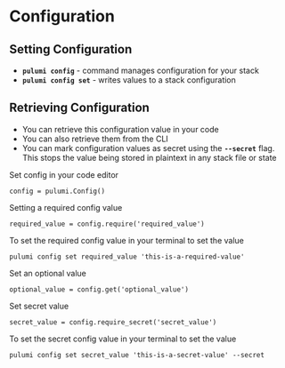# Configuration

## Setting Configuration
* **``pulumi config``** - command manages configuration for your stack
* **``pulumi config set``** - writes values to a stack configuration

## Retrieving Configuration
* You can retrieve this configuration value in your code
* You can also retrieve them from the CLI
* You can mark configuration values as secret using the **``--secret``** flag. This stops the value being stored in plaintext in any stack file or state


Set config in your code editor
```
config = pulumi.Config()
```

Setting a required config value
```
required_value = config.require('required_value')
```

To set the required config value in your terminal to set the value
```
pulumi config set required_value 'this-is-a-required-value'
```

Set an optional value
```
optional_value = config.get('optional_value')
```

Set secret value
```
secret_value = config.require_secret('secret_value')
```

To set the secret config value in your terminal to set the value
```
pulumi config set secret_value 'this-is-a-secret-value' --secret
```
